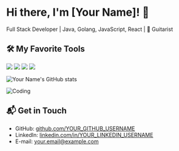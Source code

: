 # Hi there, I'm [Your Name]! 👋

Full Stack Developer | Java, Golang, JavaScript, React | 🎸 Guitarist

## 🛠️ My Favorite Tools

![](https://img.shields.io/badge/Java-red?style=for-the-badge&logo=java)
![](https://img.shields.io/badge/Golang-blue?style=for-the-badge&logo=go)
![](https://img.shields.io/badge/JavaScript-yellow?style=for-the-badge&logo=javascript)
![](https://img.shields.io/badge/React-61DAFB?style=for-the-badge&logo=react)

![Your Name's GitHub stats](https://github-readme-stats.vercel.app/api?username=YOUR_GITHUB_USERNAME&show_icons=true&theme=radical)

<!--START_SECTION:activity-->

![Coding](https://media.giphy.com/media/ZVik7pBtu9dNS/giphy.gif)

## 📬 Get in Touch

- GitHub: [github.com/YOUR_GITHUB_USERNAME](https://github.com/YOUR_GITHUB_USERNAME)
- LinkedIn: [linkedin.com/in/YOUR_LINKEDIN_USERNAME](https://www.linkedin.com/in/YOUR_LINKEDIN_USERNAME)
- E-mail: your.email@example.com
